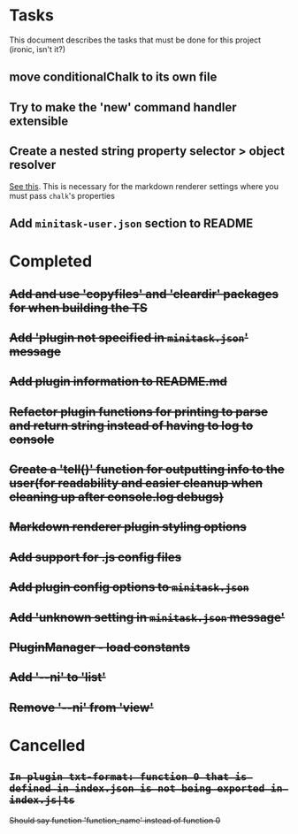 # Tasks

This document describes the tasks that must be done for this project (ironic, isn't it?)

## move conditionalChalk to its own file



## Try to make the 'new' command handler extensible

## Create a nested string property selector > object resolver 

[See this](https://stackoverflow.com/a/22129960/1673694). This is necessary for the markdown renderer settings where you must pass `chalk`'s properties

## Add `minitask-user.json` section to README

# Completed

## ~~Add and use 'copyfiles' and 'cleardir' packages for when building the TS~~

## ~~Add 'plugin not specified in `minitask.json`' message~~

## ~~Add plugin information to README.md~~

## ~~Refactor plugin functions for printing to parse and return string instead of having to log to console~~

## ~~Create a 'tell()' function for outputting info to the user(for readability and easier cleanup when cleaning up after console.log debugs)~~

## ~~Markdown renderer plugin styling options~~

## ~~Add support for .js config files~~

## ~~Add plugin config options to `minitask.json`~~

## ~~Add 'unknown setting in `minitask.json` message'~~

## ~~PluginManager - load constants~~

## ~~Add '--ni' to 'list'~~

## ~~Remove '--ni' from 'view'~~

# Cancelled

## ~~`In plugin txt-format: function 0 that is defined in index.json is not being exported in index.js|ts`~~

~~Should say function 'function_name' instead of function 0~~